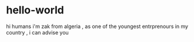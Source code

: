 # hello-world


hi humans 
i'm zak from algeria , as one of the youngest entrprenours in my country , i can advise you
